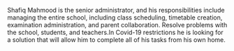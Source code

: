 
Shafiq Mahmood is the senior administrator, and his responsibilities include managing the entire school, including class scheduling, timetable creation, examination administration, and parent collaboration. Resolve problems with the school, students, and teachers.In Covid-19 restrictions he is looking for a solution that will allow him to complete all of his tasks from his own home.
